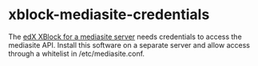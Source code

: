 # xblock-mediasite-credentials
The [edX XBlock for a mediasite server](/avanderkraan/blob/master/xblock-mediasite) needs credentials to access the mediasite API. Install this software on a separate server and allow access through a whitelist in /etc/mediasite.conf.
